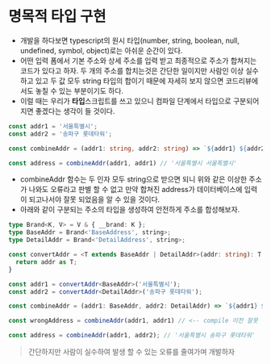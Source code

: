 # 명목적 타입 구현
- 개발을 하다보면 typescript의 원시 타입(number, string, boolean, null, undefined, symbol, object)로는 아쉬운 순간이 있다.
- 어떤 입력 폼에서 기본 주소와 상세 주소를 입력 받고 최종적으로 주소가 합쳐지는 코드가 있다고 하자. 두 개의 주소를 합치는것은 간단한 일이지만 사람인 이상 실수하고 있고 두 값 모두 string 타입의 합이기 때문에 자세히 보지 않으면 코드리뷰에서도 놓칠 수 있는 부분이기도 하다.
- 이럴 때는 우리가 <strong>타입</strong>스크립트를 쓰고 있으니 컴파일 단계에서 타입으로 구분되어지면 좋겠다는 생각이 들 것이다.

```ts
const addr1 = '서울특별시';
const addr2 = '송파구 롯데타워';

const combineAddr = (addr1: string, addr2: string) => `${addr1} ${addr2}`

const address = combineAddr(addr1, addr1) // '서울특별시 서울특별시'
```
- combineAddr 함수는 두 인자 모두 string으로 받으면 되니 위와 같은 이상한 주소가 나와도 오류라고 판별 할 수 없고 만약 합쳐진 address가 데이터베이스에 입력이 되고나서야 잘못 되었음을 알 수 있을 것이다.
- 아래와 같이 구분되는 주소의 타입을 생성하여 안전하게 주소를 합성해보자.
```ts
type Brand<K, V> = V & { __brand: K };
type BaseAddr = Brand<'BaseAddress', string>;
type DetailAddr = Brand<'DetailAddress', string>;

const convertAddr = <T extends BaseAddr | DetailAddr>(addr: string): T => {
  return addr as T;
}

const addr1 = convertAddr<BaseAddr>('서울특별시');
const addr2 = convertAddr<DetailAddr>('송파구 롯데타워');

const combineAddr = (addr1: BaseAddr, addr2: DetailAddr) => `${addr1} ${addr2}`

const wrongAddress = combineAddr(addr1, addr1) // <-- compile 이전 잘못 된 타입으로 오류를 보여줄 것이다.

const address = combineAddr(addr1, addr2); // '서울특별시 송파구 롯데타워'
```

> 간단하지만 사람이 실수하여 발생 할 수 있는 오류를 줄여가며 개발하자